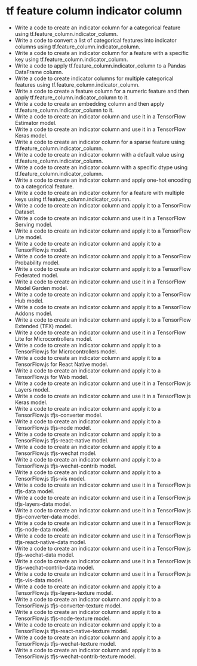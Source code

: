 # tf feature column indicator column

- Write a code to create an indicator column for a categorical feature using tf.feature_column.indicator_column.
- Write a code to convert a list of categorical features into indicator columns using tf.feature_column.indicator_column.
- Write a code to create an indicator column for a feature with a specific key using tf.feature_column.indicator_column.
- Write a code to apply tf.feature_column.indicator_column to a Pandas DataFrame column.
- Write a code to create indicator columns for multiple categorical features using tf.feature_column.indicator_column.
- Write a code to create a feature column for a numeric feature and then apply tf.feature_column.indicator_column to it.
- Write a code to create an embedding column and then apply tf.feature_column.indicator_column to it.
- Write a code to create an indicator column and use it in a TensorFlow Estimator model.
- Write a code to create an indicator column and use it in a TensorFlow Keras model.
- Write a code to create an indicator column for a sparse feature using tf.feature_column.indicator_column.
- Write a code to create an indicator column with a default value using tf.feature_column.indicator_column.
- Write a code to create an indicator column with a specific dtype using tf.feature_column.indicator_column.
- Write a code to create an indicator column and apply one-hot encoding to a categorical feature.
- Write a code to create an indicator column for a feature with multiple keys using tf.feature_column.indicator_column.
- Write a code to create an indicator column and apply it to a TensorFlow Dataset.
- Write a code to create an indicator column and use it in a TensorFlow Serving model.
- Write a code to create an indicator column and apply it to a TensorFlow Lite model.
- Write a code to create an indicator column and apply it to a TensorFlow.js model.
- Write a code to create an indicator column and apply it to a TensorFlow Probability model.
- Write a code to create an indicator column and apply it to a TensorFlow Federated model.
- Write a code to create an indicator column and use it in a TensorFlow Model Garden model.
- Write a code to create an indicator column and apply it to a TensorFlow Hub model.
- Write a code to create an indicator column and apply it to a TensorFlow Addons model.
- Write a code to create an indicator column and apply it to a TensorFlow Extended (TFX) model.
- Write a code to create an indicator column and use it in a TensorFlow Lite for Microcontrollers model.
- Write a code to create an indicator column and apply it to a TensorFlow.js for Microcontrollers model.
- Write a code to create an indicator column and apply it to a TensorFlow.js for React Native model.
- Write a code to create an indicator column and apply it to a TensorFlow.js for Web model.
- Write a code to create an indicator column and use it in a TensorFlow.js Layers model.
- Write a code to create an indicator column and use it in a TensorFlow.js Keras model.
- Write a code to create an indicator column and apply it to a TensorFlow.js tfjs-converter model.
- Write a code to create an indicator column and apply it to a TensorFlow.js tfjs-node model.
- Write a code to create an indicator column and apply it to a TensorFlow.js tfjs-react-native model.
- Write a code to create an indicator column and apply it to a TensorFlow.js tfjs-wechat model.
- Write a code to create an indicator column and apply it to a TensorFlow.js tfjs-wechat-contrib model.
- Write a code to create an indicator column and apply it to a TensorFlow.js tfjs-vis model.
- Write a code to create an indicator column and use it in a TensorFlow.js tfjs-data model.
- Write a code to create an indicator column and use it in a TensorFlow.js tfjs-layers-data model.
- Write a code to create an indicator column and use it in a TensorFlow.js tfjs-converter-data model.
- Write a code to create an indicator column and use it in a TensorFlow.js tfjs-node-data model.
- Write a code to create an indicator column and use it in a TensorFlow.js tfjs-react-native-data model.
- Write a code to create an indicator column and use it in a TensorFlow.js tfjs-wechat-data model.
- Write a code to create an indicator column and use it in a TensorFlow.js tfjs-wechat-contrib-data model.
- Write a code to create an indicator column and use it in a TensorFlow.js tfjs-vis-data model.
- Write a code to create an indicator column and apply it to a TensorFlow.js tfjs-layers-texture model.
- Write a code to create an indicator column and apply it to a TensorFlow.js tfjs-converter-texture model.
- Write a code to create an indicator column and apply it to a TensorFlow.js tfjs-node-texture model.
- Write a code to create an indicator column and apply it to a TensorFlow.js tfjs-react-native-texture model.
- Write a code to create an indicator column and apply it to a TensorFlow.js tfjs-wechat-texture model.
- Write a code to create an indicator column and apply it to a TensorFlow.js tfjs-wechat-contrib-texture model.